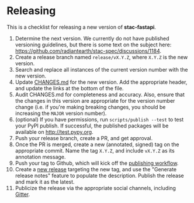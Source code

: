 # Releasing

This is a checklist for releasing a new version of **stac-fastapi**.

1. Determine the next version. We currently do not have published versioning guidelines, but there is some text on the subject here: <https://github.com/radiantearth/stac-spec/discussions/1184>.
2. Create a release branch named `release/vX.Y.Z`, where `X.Y.Z` is the new version.
3. Search and replace all instances of the current version number with the new version.
4. Update [CHANGES.md](./CHANGES.md) for the new version. Add the appropriate header, and update the links at the bottom of the file.
5. Audit CHANGES.md for completeness and accuracy. Also, ensure that the changes in this version are appropriate for the version number change (i.e. if you're making breaking changes, you should be increasing the `MAJOR` version number).
6. (optional) If you have permissions, run `scripts/publish --test` to test your PyPI publish. If successful, the published packages will be available on <http://test.pypy.org>.
7. Push your release branch, create a PR, and get approval.
8. Once the PR is merged, create a new (annotated, signed) tag on the appropriate commit. Name the tag `X.Y.Z`, and include `vX.Y.Z` as its annotation message.
9. Push your tag to Github, which will kick off the [publishing workflow](.github/workflows/publish.yml).
10. Create a [new release](https://github.com/stac-utils/stac-fastapi/releases/new) targeting the new tag, and use the "Generate release notes" feature to populate the description. Publish the release and mark it as the latest.
11. Publicize the release via the appropriate social channels, including [Gitter](https://matrix.to/#/#SpatioTemporal-Asset-Catalog_python:gitter.im).
